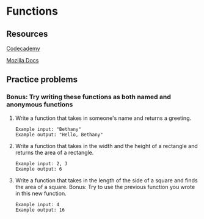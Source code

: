 # Functions

## Resources
[Codecademy](https://www.codecademy.com/learn/introduction-to-javascript/modules/learn-javascript-functions)

[Mozilla Docs](https://developer.mozilla.org/en-US/docs/Web/JavaScript/Guide/Functions)

## Practice problems
### Bonus: Try writing these functions as both named and anonymous functions
1. Write a function that takes in someone's name and returns a greeting.
   ```
   Example input: "Bethany"
   Example output: "Hello, Bethany"
   ```
4. Write a function that takes in the width and the height of a rectangle and returns the area of a rectangle.
   ```
   Example input: 2, 3
   Example output: 6
3. Write a function that takes in the length of the side of a square and finds the area of a square. Bonus: Try to use the previous function you wrote in this new function.
   ```
   Example input: 4
   Example output: 16
   ```
